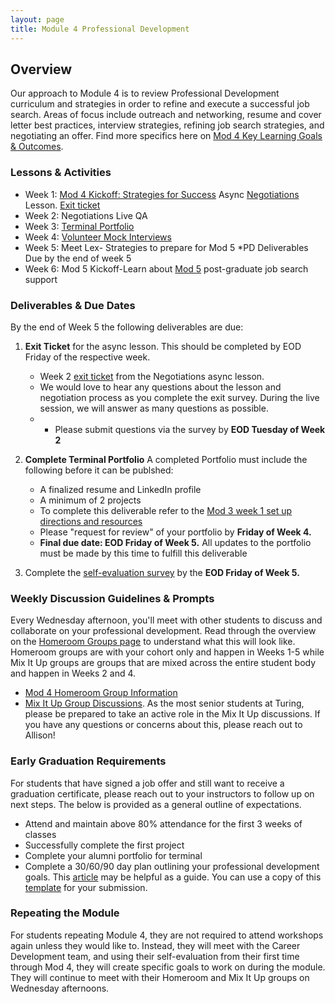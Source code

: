 ```yaml
---
layout: page
title: Module 4 Professional Development
---
```


## Overview
Our approach to Module 4 is to review Professional Development curriculum and strategies in order to refine and execute a successful job search. Areas of focus include outreach and networking, resume and cover letter best practices, interview strategies, refining job search strategies, and negotiating an offer. Find more specifics here on [Mod 4 Key Learning Goals & Outcomes](/module_four/mod4_learning_goals).

### Lessons & Activities

* Week 1: [Mod 4 Kickoff: Strategies for Success](/module_four/week1_kickoff)
          Async [Negotiations](/module_four/negotiations) Lesson. [Exit ticket](https://forms.gle/v9vb4doeBpE3WNHZ8)
* Week 2: Negotiations Live QA
* Week 3: [Terminal Portfolio](https://careerdev.turing.edu/module_three/mod3_week1)
* Week 4: [Volunteer Mock Interviews](/module_four/mod4_mock_interviews)
* Week 5: Meet Lex- Strategies to prepare for Mod 5 
          *PD Deliverables Due by the end of week 5
* Week 6: Mod 5 Kickoff-Learn about [Mod 5](/module-5/index) post-graduate job search support

### Deliverables & Due Dates

By the end of Week 5 the following deliverables are due:

1. **Exit Ticket** for the async lesson. This should be completed by EOD Friday of the respective week. 
   * Week 2 [exit ticket](https://forms.gle/v9vb4doeBpE3WNHZ8) from the Negotiations async lesson.
   * We would love to hear any questions about the lesson and negotiation process as you complete the exit survey. During the live session, we will answer      as many questions as possible.   
   * * Please submit questions via the survey by **EOD Tuesday of Week 2** 
   
2. **Complete Terminal Portfolio**
  A completed Portfolio must include the following before it can be publshed:
   * A finalized resume and LinkedIn profile
   * A minimum of 2 projects 
   * To complete this deliverable refer to the [Mod 3 week 1 set up directions and resources](https://careerdev.turing.edu/module_three/mod3_week1)
   * Please "request for review" of your portfolio by **Friday of Week 4.** 
   * **Final due date: EOD Friday of Week 5.** All updates to the portfolio must be made by this time to fulfill this deliverable
   
 3. Complete the [self-evaluation survey](https://airtable.com/shrsS9pDedt4Jvnkd) by the **EOD Friday of Week 5.** 

### Weekly Discussion Guidelines & Prompts
Every Wednesday afternoon, you'll meet with other students to discuss and collaborate on your professional development. Read through the overview on the [Homeroom Groups page](/student_discussion_groups/index) to understand what this will look like. Homeroom groups are with your cohort only and happen in Weeks 1-5 while Mix It Up groups are groups that are mixed across the entire student body and happen in Weeks 2 and 4.

  * [Mod 4 Homeroom Group Information](/student_discussion_groups/mod4_homeroom_discussion_prompts)
  * [Mix It Up Group Discussions](/mixed_groups/index). As the most senior students at Turing, please be prepared to take an active role in the Mix It Up discussions. If you have any questions or concerns about this, please reach out to Allison!

### Early Graduation Requirements

For students that have signed a job offer and still want to receive a graduation certificate, please reach out to your instructors to follow up on next steps. The below is provided as a general outline of expectations.

  * Attend and maintain above 80% attendance for the first 3 weeks of classes
  * Successfully complete the first project
  * Complete your alumni portfolio for terminal
  * Complete a 30/60/90 day plan outlining your professional development goals. This [article](https://www.themuse.com/advice/30-60-90-day-plan-instructions-template-example) may be helpful as a guide. You can use a copy of this [template](https://docs.google.com/document/d/1Ak0aP-b8D99cD_uYNaw4Ojo7A8HaJnaTso_U1ooTCfo/edit#)  for your submission.

### Repeating the Module
For students repeating Module 4, they are not required to attend workshops again unless they would like to. Instead, they will meet with the Career Development team, and using their self-evaluation from their first time through Mod 4, they will create specific goals to work on during the module. They will continue to meet with their Homeroom and Mix It Up groups on Wednesday afternoons. 
